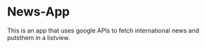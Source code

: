 # News-App
This is an app that uses google APIs to fetch international news and putsthem in a listview.
